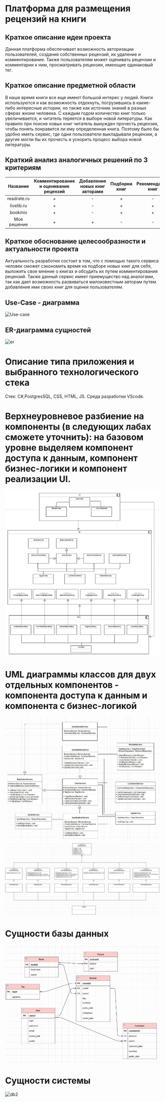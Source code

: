 
# Платформа для размещения рецензий на книги

## Краткое описание идеи проекта
Данная платформа обеспечивает возможность авторизации пользователей, создания собственных рецензий, их удаление и комментирование. Также пользователям может оценивать рецензии и комментарии к ним, просматривать рецензии, имеющие одинаковый тег.

## Краткое описание предметной области
В наше время книги все еще имеют большой интерес у людей. Книги используются и как возможность отдохнуть, погрузившись 
в какие-либо интересные истории, но также как источник знаний в разных сферах жизни человека. С каждым годом количество книг только увеличивается, и читатель теряется в выборе новой литературы.
Как правило при поиске новых книг читатель вынужден прочесть рецензии, чтобы понять понравится ли ему определенная книга. Поэтому было бы удобно иметь сервис, где одни пользователи выкладывали рецензии, а другие 
могли бы их прочесть и ускорить процесс выбора новой литературы.

## Краткий анализ аналогичных решений по 3 критериям
|    Название    |Комментирование и оценивание рецензий|Добавление новых книг авторами|Подборки книг|Рекомендации книг|
|:--------------:|:-----------------------------------:|:----------------------------:|:-----------:|:---------------:|
|readrate.ru     |                  +                  |              -               |     +       |       -         |
|livelib.ru      |                  +                  |              -               |     +       |       +         |
|bookmix         |                  +                  |              -               |     +       |       +         |
|Мое решение     |                  +                  |              +               |     -       |       -         |



## Краткое обоснование целесообразности и актуальности проекта
Актуальность разработки состоит в том, что с помощью такого сервиса человек сможет сэкономить время на подборе новых книг для себя,
выложить свое мнение о книгах и обсудить их путем комментирования рецензий. Также данный сервис имеет приемущество над аналогами, так как дает возможность развиваться малоизвестным авторам путем добавления ими своих книг для оценки пользователям.
## Use-Case - диаграмма
![Use-case](https://github.com/twhvee/db/blob/main/use-case.jpg)

## ER-диаграмма сущностей
![er](https://github.com/twhvee/db/blob/main/er.jpg)


# Описание типа приложения и выбранного технологического стека
Стек: C#,PostgresSQL, CSS, HTML, JS.
Среда разработки VScode.

# Верхнеуровневое разбиение на компоненты (в следующих лабах сможете уточнить): на базовом уровне выделяем компонент доступа к данным, компонент бизнес-логики и компонент реализации UI.
![component](component.jpg)


# UML диаграммы классов для двух отдельных компонентов - компонента доступа к данным и компонента с бизнес-логикой
![bl](bl.jpg)
![dal](dal.jpg)

# Cущности базы данных

![db1](db.jpg)

# Cущности системы

![db2](db2.jpg)
